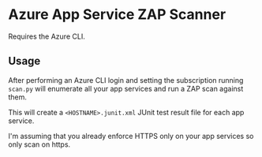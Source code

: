 Azure App Service ZAP Scanner
=============================

Requires the Azure CLI.

Usage
-----

After performing an Azure CLI login and setting the subscription running
`scan.py` will enumerate all your app services and run a ZAP scan against them.

This will create a `<HOSTNAME>.junit.xml` JUnit test result file for each app
service.

I'm assuming that you already enforce HTTPS only on your app services so only
scan on https.
